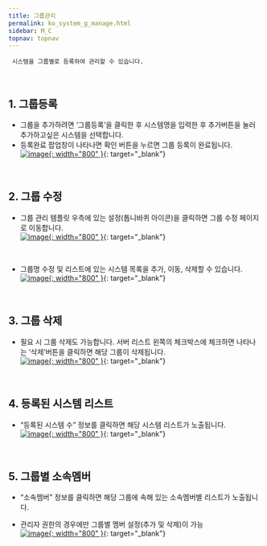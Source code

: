 ```yaml
---
title: 그룹관리
permalink: ko_system_g_manage.html
sidebar: M_C
topnav: topnav
---
```


     시스템을 그룹별로 등록하여 관리할 수 있습니다.

<br />

## 1. 그룹등록
- 그룹을 추가하려면 ‘그룹등록’을 클릭한 후 시스템명을 입력한 후 추가버튼을 눌러 추가하고싶은 시스템을 선택합니다.
- 등록완료 팝업창이 나타나면 확인 버튼을 누르면 그룹 등록이 완료됩니다.   
[![image](/docs/images/Manual/siem/group/1.png){: width="800" }](/docs/images/Manual/siem/group/1.png){: target="_blank"}

<br />

## 2. 그룹 수정
- 그룹 관리 템플릿 우측에 있는 설정(톱니바퀴 아이콘)을 클릭하면 그룹 수정 페이지로 이동합니다.   
[![image](/docs/images/Manual/siem/group/2.png){: width="800" }](/docs/images/Manual/siem/group/2.png){: target="_blank"}

<br />

- 그룹명 수정 및 리스트에 있는 시스템 목록을 추가, 이동, 삭제할 수 있습니다.   
[![image](/docs/images/Manual/siem/group/3.png){: width="800" }](/docs/images/Manual/siem/group/3.png){: target="_blank"}

<br />

## 3. 그룹 삭제
- 필요 시 그룹 삭제도 가능합니다. 서버 리스트 왼쪽의 체크박스에 체크하면 나타나는 ‘삭제’버튼을 클릭하면 해당 그룹이 삭제됩니다.   
[![image](/docs/images/Manual/siem/group/4.png){: width="800" }](/docs/images/Manual/siem/group/4.png){: target="_blank"}
 
<br />

## 4. 등록된 시스템 리스트
- “등록된 시스템 수” 정보를 클릭하면 해당 시스템 리스트가 노출됩니다.   
[![image](/docs/images/Manual/siem/group/5.png){: width="800" }](/docs/images/Manual/siem/group/5.png){: target="_blank"}

<br />

## 5. 그룹별 소속멤버
- “소속멤버” 정보를 클릭하면 해당 그룹에 속해 있는 소속멤버별 리스트가 노출됩니다.
* 관리자 권한의 경우에만 그룹별 멤버 설정(추가 및 삭제)이 가능   
[![image](/docs/images/Manual/siem/group/6.png){: width="800" }](/docs/images/Manual/siem/group/6.png){: target="_blank"}

 